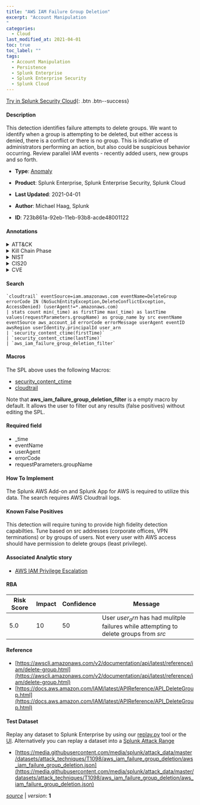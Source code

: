 ```yaml
---
title: "AWS IAM Failure Group Deletion"
excerpt: "Account Manipulation
"
categories:
  - Cloud
last_modified_at: 2021-04-01
toc: true
toc_label: ""
tags:
  - Account Manipulation
  - Persistence
  - Splunk Enterprise
  - Splunk Enterprise Security
  - Splunk Cloud
---
```




[Try in Splunk Security Cloud](https://www.splunk.com/en_splunk_app_enrichmentus/cyber-security.html){: .btn .btn--success}

#### Description

This detection identifies failure attempts to delete groups. We want to identify when a group is attempting to be deleted, but either access is denied, there is a conflict or there is no group. This is indicative of administrators performing an action, but also could be suspicious behavior occurring. Review parallel IAM events - recently added users, new groups and so forth.

- **Type**: [Anomaly](https://github.com/splunk/security_content/wiki/Detection-Analytic-Types)
- **Product**: Splunk Enterprise, Splunk Enterprise Security, Splunk Cloud

- **Last Updated**: 2021-04-01
- **Author**: Michael Haag, Splunk
- **ID**: 723b861a-92eb-11eb-93b8-acde48001122


#### Annotations

<details>
  <summary>ATT&CK</summary>

<div markdown="1">


| ID             | Technique        |  Tactic             |
| -------------- | ---------------- |-------------------- |
| [T1098](https://attack.mitre.org/techniques/T1098/) | Account Manipulation | Persistence |

</div>
</details>


<details>
  <summary>Kill Chain Phase</summary>

<div markdown="1">

* Actions on Objectives


</div>
</details>


<details>
  <summary>NIST</summary>

<div markdown="1">



</div>
</details>

<details>
  <summary>CIS20</summary>

<div markdown="1">



</div>
</details>

<details>
  <summary>CVE</summary>

<div markdown="1">


</div>
</details>

#### Search

```
`cloudtrail` eventSource=iam.amazonaws.com eventName=DeleteGroup errorCode IN (NoSuchEntityException,DeleteConflictException, AccessDenied) (userAgent!=*.amazonaws.com) 
| stats count min(_time) as firstTime max(_time) as lastTime values(requestParameters.groupName) as group_name by src eventName eventSource aws_account_id errorCode errorMessage userAgent eventID awsRegion userIdentity.principalId user_arn 
| `security_content_ctime(firstTime)` 
| `security_content_ctime(lastTime)` 
| `aws_iam_failure_group_deletion_filter`
```

#### Macros
The SPL above uses the following Macros:
* [security_content_ctime](https://github.com/splunk/security_content/blob/develop/macros/security_content_ctime.yml)
* [cloudtrail](https://github.com/splunk/security_content/blob/develop/macros/cloudtrail.yml)

Note that **aws_iam_failure_group_deletion_filter** is a empty macro by default. It allows the user to filter out any results (false positives) without editing the SPL.

#### Required field
* _time
* eventName
* userAgent
* errorCode
* requestParameters.groupName


#### How To Implement
The Splunk AWS Add-on and Splunk App for AWS is required to utilize this data. The search requires AWS Cloudtrail logs.

#### Known False Positives
This detection will require tuning to provide high fidelity detection capabilties. Tune based on src addresses (corporate offices, VPN terminations) or by groups of users. Not every user with AWS access should have permission to delete groups (least privilege).

#### Associated Analytic story
* [AWS IAM Privilege Escalation](/stories/aws_iam_privilege_escalation)




#### RBA

| Risk Score  | Impact      | Confidence   | Message      |
| ----------- | ----------- |--------------|--------------|
| 5.0 | 10 | 50 | User $user_arn$ has had mulitple failures while attempting to delete groups from $src$ |


#### Reference

* [https://awscli.amazonaws.com/v2/documentation/api/latest/reference/iam/delete-group.html](https://awscli.amazonaws.com/v2/documentation/api/latest/reference/iam/delete-group.html)
* [https://docs.aws.amazon.com/IAM/latest/APIReference/API_DeleteGroup.html](https://docs.aws.amazon.com/IAM/latest/APIReference/API_DeleteGroup.html)



#### Test Dataset
Replay any dataset to Splunk Enterprise by using our [replay.py](https://github.com/splunk/attack_data#using-replaypy) tool or the [UI](https://github.com/splunk/attack_data#using-ui).
Alternatively you can replay a dataset into a [Splunk Attack Range](https://github.com/splunk/attack_range#replay-dumps-into-attack-range-splunk-server)


* [https://media.githubusercontent.com/media/splunk/attack_data/master/datasets/attack_techniques/T1098/aws_iam_failure_group_deletion/aws_iam_failure_group_deletion.json](https://media.githubusercontent.com/media/splunk/attack_data/master/datasets/attack_techniques/T1098/aws_iam_failure_group_deletion/aws_iam_failure_group_deletion.json)



[*source*](https://github.com/splunk/security_content/tree/develop/detections/cloud/aws_iam_failure_group_deletion.yml) \| *version*: **1**